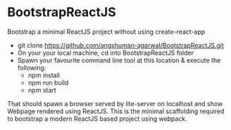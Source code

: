 # BootstrapReactJS
Bootstrap a minimal ReactJS project without using create-react-app

- git clone https://github.com/angshuman-agarwal/BootstrapReactJS.git 
- On your your local machine, cd into BootstrapReactJS folder
- Spawn your favourite command line tool at this location & execute the following:
  - npm install
  - npm run build
  - npm start

That should spawn a browser served by lite-server on localhost and show Webpage rendered using ReactJS. 
This is the minimal scaffolding required to bootstrap a modern ReactJS based project using webpack.
